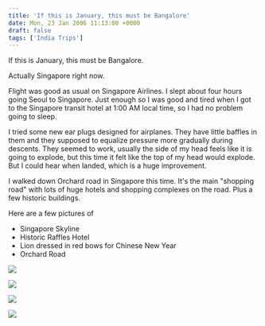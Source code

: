 ```yaml
---
title: 'If this is January, this must be Bangalore'
date: Mon, 23 Jan 2006 11:13:00 +0000
draft: false
tags: ['India Trips']
---
```


If this is January, this must be Bangalore.  
  
Actually Singapore right now.  
  
Flight was good as usual on Singapore Airlines. I slept about four hours going Seoul to Singapore. Just enough so I was good and tired when I got to the Singapore transit hotel at 1:00 AM local time, so I had no problem going to sleep.  
  
I tried some new ear plugs designed for airplanes. They have little baffles in them and they supposed to equalize pressure more gradually during descents. They seemed to work, usually the side of my head feels like it is going to explode, but this time it felt like the top of my head would explode. But I could hear when landed, which is a huge improvement.  
  
I walked down Orchard road in Singapore this time. It's the main "shopping road" with lots of huge hotels and shopping complexes on the road. Plus a few historic buildings.  
  
Here are a few pictures of  
  

*   Singapore Skyline
*   Historic Raffles Hotel
*   Lion dressed in red bows for Chinese New Year
*   Orchard Road  
    

  
[![](http://photos1.blogger.com/blogger/1382/1849/320/01-22-06_1958.jpg)](http://photos1.blogger.com/blogger/1382/1849/1600/01-22-06_1958.jpg)  
  
[![](http://photos1.blogger.com/blogger/1382/1849/320/01-22-06_2013.jpg)](http://photos1.blogger.com/blogger/1382/1849/1600/01-22-06_2013.jpg)  
  
[![](http://photos1.blogger.com/blogger/1382/1849/320/01-22-06_2152.jpg)](http://photos1.blogger.com/blogger/1382/1849/1600/01-22-06_2152.jpg)  
  
[![](http://photos1.blogger.com/blogger/1382/1849/320/01-22-06_2116.jpg)](http://photos1.blogger.com/blogger/1382/1849/1600/01-22-06_2116.jpg)
